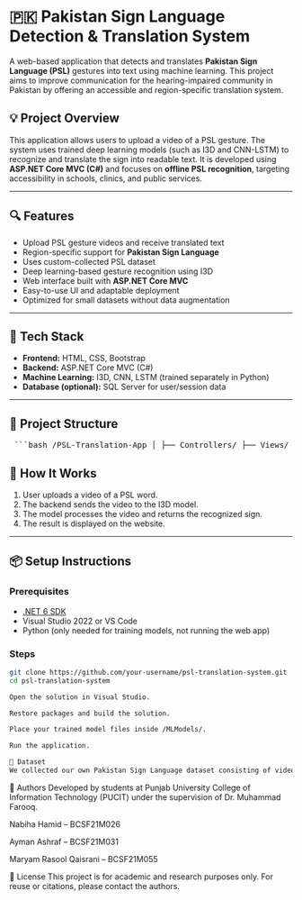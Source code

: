 # 🇵🇰 Pakistan Sign Language Detection & Translation System

A web-based application that detects and translates **Pakistan Sign Language (PSL)** gestures into text using machine learning. This project aims to improve communication for the hearing-impaired community in Pakistan by offering an accessible and region-specific translation system.

## 💡 Project Overview

This application allows users to upload a video of a PSL gesture. The system uses trained deep learning models (such as I3D and CNN-LSTM) to recognize and translate the sign into readable text. It is developed using **ASP.NET Core MVC (C#)** and focuses on **offline PSL recognition**, targeting accessibility in schools, clinics, and public services.

---

## 🔍 Features

- Upload PSL gesture videos and receive translated text
- Region-specific support for **Pakistan Sign Language**
- Uses custom-collected PSL dataset
- Deep learning-based gesture recognition using I3D
- Web interface built with **ASP.NET Core MVC**
- Easy-to-use UI and adaptable deployment
- Optimized for small datasets without data augmentation

---

## 🧰 Tech Stack

- **Frontend:** HTML, CSS, Bootstrap
- **Backend:** ASP.NET Core MVC (C#)
- **Machine Learning:** I3D, CNN, LSTM (trained separately in Python)
- **Database (optional):** SQL Server for user/session data

---

## 📁 Project Structure

<pre> ```bash /PSL-Translation-App │ ├── Controllers/ ├── Views/ │ ├── Home/ │ └── Shared/ ├── Models/ ├── wwwroot/ │ ├── css/ │ └── js/ ├── MLModels/ # Trained ML model files ├── demo/ # Demo videos (if any) ├── Program.cs ├── Startup.cs └── README.md ``` </pre>

## 🧠 How It Works

1. User uploads a video of a PSL word.
2. The backend sends the video to the I3D model.
3. The model processes the video and returns the recognized sign.
4. The result is displayed on the website.

---

## 📦 Setup Instructions

### Prerequisites
- [.NET 6 SDK](https://dotnet.microsoft.com/en-us/download)
- Visual Studio 2022 or VS Code
- Python (only needed for training models, not running the web app)

### Steps
```bash
git clone https://github.com/your-username/psl-translation-system.git
cd psl-translation-system

Open the solution in Visual Studio.

Restore packages and build the solution.

Place your trained model files inside /MLModels/.

Run the application.

🧪 Dataset
We collected our own Pakistan Sign Language dataset consisting of video samples recorded manually. Due to the absence of a large public PSL dataset, this custom dataset played a crucial role in training and testing our models.

```
👥 Authors
Developed by students at Punjab University College of Information Technology (PUCIT) under the supervision of Dr. Muhammad Farooq.

Nabiha Hamid – BCSF21M026

Ayman Ashraf – BCSF21M031

Maryam Rasool Qaisrani – BCSF21M055

📃 License
This project is for academic and research purposes only.
For reuse or citations, please contact the authors.
